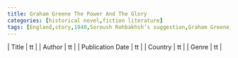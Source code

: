 ```yaml
---
title: Graham Greene The Power And The Glory
categories: [historical novel,fiction literature]
tags: [England,story,1940,Soroush Rohbakhsh’s suggestion,Graham Greene,⭐⭐⭐⭐⭐⭐⭐⭐☆☆ 8/10]
---
```

        
| Title | tt |
| Author | tt  |
| Publication Date | tt   |
| Country | tt |
| Genre | tt  |
        